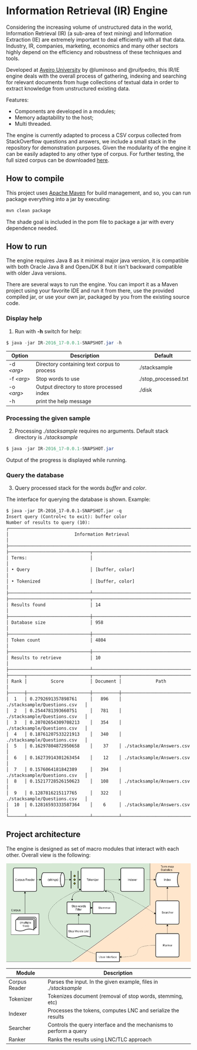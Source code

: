 # Information Retrieval (IR) Engine

Considering the increasing volume of unstructured data in the world, Information Retrieval (IR) (a sub-area of text mining) and Information Extraction (IE) are extremely important to deal efficiently with all that data. Industry, IR, companies, marketing, economics and many other sectors highly depend on the efficiency and robustness of these techniques and tools.

Developed at [Aveiro University](https://www.ua.pt) by @luminoso and @ruifpedro, this IR/IE engine deals with the overall process of gathering, indexing and searching for relevant documents from huge collections of textual data in order to extract knowledge from unstructured existing data.

Features:
* Components are developed in a modules;
* Memory adaptability to the host;
* Multi threaded.

The engine is currently adapted to process a CSV corpus collected from StackOverflow questions and answers, we include a small stack in the repository for  demonstration purposes. Given the modularity of the engine it can be easily adapted to any other type of corpus. For further testing, the full sized corpus can be downloaded [here](ttps://meocloud.pt/link/8b405a8f-c5af-4898-b1a2-4b9af7e259e3/stacksample.zip/).

## How to compile
This project uses [Apache Maven](https://maven.apache.org/) for build management, and so, you can run package everything into a jar by executing:
```bash
mvn clean package
```
The shade goal is included in the pom file to package a jar with every dependence needed. 

## How to run

The engine requires Java 8 as it minimal major java version, it is compatible with both Oracle Java 8 and OpenJDK 8 but it isn't backward compatible with older Java versions.

There are several ways to run the engine. You can import it as a Maven project using your favorite IDE and run it from there, use the provided compiled jar, or use your own jar, packaged by you from the existing source code.

### Display help
1. Run with **-h** switch for help:
```java
$ java -jar IR-2016_17-0.0.1-SNAPSHOT.jar -h
```

Option | Description | Default 
------------ | -------------| -------------
-d *\<arg>* | Directory containing text corpus to process | ./stacksample
-f *\<arg>* | Stop words to use | ./stop_processed.txt
-o *\<arg>* | Output directory to store processed index | ./disk
-h | print the help message |

### Processing the given sample

2. Processing *./stacksample* requires no arguments. Default stack directory is *./stacksample*
```java
$ java -jar IR-2016_17-0.0.1-SNAPSHOT.jar
```

Output of the progress is displayed while running.

### Query the database

3. Query processed stack for the words *buffer* and *color*.

The interface for querying the database is shown. Example:
```
$ java -jar IR-2016_17-0.0.1-SNAPSHOT.jar -q
Insert query (Control+c to exit): buffer color
Number of results to query (10): 
┌──────────────────────────────────────────────────────────────────────────┐
│                         Information Retrieval                            │
├──────────────────────────────────────────────────────────────────────────┤
├───────────────────────────────┬──────────────────────────────────────────┤
│ Terms:                        │                                          │
│ • Query                       │ [buffer, color]                          │
│ • Tokenized                   │ [buffer, color]                          │
├───────────────────────────────┴──────────────────────────────────────────┤
├───────────────────────────────┬──────────────────────────────────────────┤
│ Results found                 │ 14                                       │
├───────────────────────────────┼──────────────────────────────────────────┤
│ Database size                 │ 958                                      │
├───────────────────────────────┼──────────────────────────────────────────┤
│ Token count                   │ 4804                                     │
├───────────────────────────────┼──────────────────────────────────────────┤
│ Results to retrieve           │ 10                                       │
├───────────────────────────────┴──────────────────────────────────────────┤
├──────┬────────────────────────┬──────────┬───────────────────────────────┤
│ Rank │         Score          │ Document │             Path              │
├──────┼────────────────────────┼──────────┼───────────────────────────────┤
│  1   │ 0.2792691357898761     │   896    │ ./stacksample/Questions.csv   │
│  2   │ 0.2544781393660751     │   781    │ ./stacksample/Questions.csv   │
│  3   │ 0.20702654309708213    │   354    │ ./stacksample/Questions.csv   │
│  4   │ 0.18761207533221913    │   340    │ ./stacksample/Questions.csv   │
│  5   │ 0.16297804872950658    │    37    │ ./stacksample/Answers.csv     │
│  6   │ 0.16273914301263454    │    12    │ ./stacksample/Answers.csv     │
│  7   │ 0.1576064181842389     │   394    │ ./stacksample/Questions.csv   │
│  8   │ 0.15217728526150623    │   108    │ ./stacksample/Answers.csv     │
│  9   │ 0.1287816215117765     │   322    │ ./stacksample/Questions.csv   │
│  10  │ 0.12816593333587364    │    6     │ ./stacksample/Answers.csv     │
└──────┴────────────────────────┴──────────┴───────────────────────────────┘
```


## Project architecture

The engine is designed as set of macro modules that interact with each other. Overall view is the following:

![Engine overview](https://raw.githubusercontent.com/luminoso/information-retrieval/master/doc/pipeline.png)


| Module | Description |
| ------ | ----------- |
| Corpus Reader | Parses the input. In the given example, files in *./stacksample* |
| Tokenizer | Tokenizes document (removal of stop words, stemming, etc) |
| Indexer | Processes the tokens, computes LNC and serialize the results |
| Searcher | Controls the query interface and the mechanisms to perform a query |
| Ranker | Ranks the results using LNC/TLC approach |
